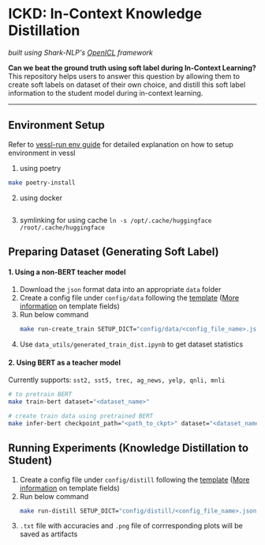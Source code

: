 # ICKD: In-Context Knowledge Distillation

*built using Shark-NLP's [OpenICL]( https://github.com/Shark-NLP/OpenICL) framework*

**Can we beat the ground truth using soft label during In-Context Learning?** This repository helps users to answer this question by allowing them to create soft labels on dataset of their own choice, and distill this soft label information to the student model during in-context learning.

-----

## Environment Setup
Refer to [vessl-run env guide](https://www.notion.so/minchan0502/vessl-run-env-guide-620e400e19754fcdb6819773f818318c) for detailed explanation on how to setup environment in vessl
1. using poetry 
```bash
make poetry-install
```

2. using docker
```bash
```

3. symlinking for using cache ```ln -s /opt/.cache/huggingface /root/.cache/huggingface```


## Preparing Dataset (Generating Soft Label)
#### 1. Using a non-BERT teacher model
1. Download the `json` format data into an appropriate `data` folder
2. Create a config file under `config/data` following the [template](https://github.com/nemodleo/attentionx-icl/blob/develop/config/data/template_datagen-config.json) ([More information](https://www.notion.so/minchan0502/5795f433a8c74a728305be7937d0fb42?pvs=4) on template fields)
3. Run below command
   ```bash
   make run-create_train SETUP_DICT="config/data/<config_file_name>.json"
   ```
4. Use `data_utils/generated_train_dist.ipynb` to get dataset statistics

#### 2. Using BERT as a teacher model
Currently supports: `sst2, sst5, trec, ag_news, yelp, qnli, mnli`
```bash
# to pretrain BERT
make train-bert dataset="<dataset_name>"

# create train data using pretrained BERT
make infer-bert checkpoint_path="<path_to_ckpt>" dataset="<dataset_name>" file_name="<output_file_name>"
```

## Running Experiments (Knowledge Distillation to Student)
1. Create a config file under `config/distill` following the [template](https://github.com/nemodleo/attentionx-icl/blob/develop/config/distill/template_distill-config.json) ([More information](https://www.notion.so/minchan0502/5795f433a8c74a728305be7937d0fb42?pvs=4) on template fields)
2. Run below command
    ```bash
    make run-distill SETUP_DICT="config/distill/<config_file_name>.json"
    ```
3. `.txt` file with accuracies and `.png` file of corrresponding plots will be saved as artifacts